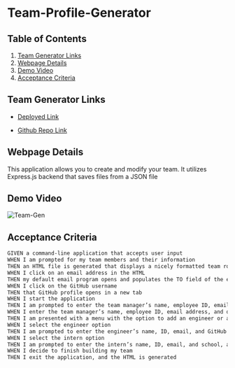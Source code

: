 # Team-Profile-Generator

## Table of Contents
1. [Team Generator Links](##Team-Generator-Links)
2. [Webpage Details](##Webpage-Details)
3. [Demo Video](##Demo-Video)
4. [Acceptance Criteria](##Acceptance-Criteria)

## Team Generator Links
+ [Deployed Link]()

+ [Github Repo Link]()

## Webpage Details
This application allows you to create and modify your team. It utilizes Express.js backend that saves files from a JSON file

## Demo Video
![Team-Gen]()

## Acceptance Criteria
```md
GIVEN a command-line application that accepts user input
WHEN I am prompted for my team members and their information
THEN an HTML file is generated that displays a nicely formatted team roster based on user input
WHEN I click on an email address in the HTML
THEN my default email program opens and populates the TO field of the email with the address
WHEN I click on the GitHub username
THEN that GitHub profile opens in a new tab
WHEN I start the application
THEN I am prompted to enter the team manager’s name, employee ID, email address, and office number
WHEN I enter the team manager’s name, employee ID, email address, and office number
THEN I am presented with a menu with the option to add an engineer or an intern or to finish building my team
WHEN I select the engineer option
THEN I am prompted to enter the engineer’s name, ID, email, and GitHub username, and I am taken back to the menu
WHEN I select the intern option
THEN I am prompted to enter the intern’s name, ID, email, and school, and I am taken back to the menu
WHEN I decide to finish building my team
THEN I exit the application, and the HTML is generated
```